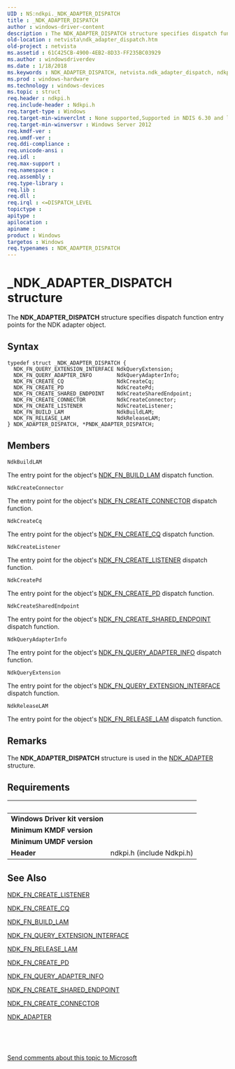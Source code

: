 ```yaml
---
UID : NS:ndkpi._NDK_ADAPTER_DISPATCH
title : _NDK_ADAPTER_DISPATCH
author : windows-driver-content
description : The NDK_ADAPTER_DISPATCH structure specifies dispatch function entry points for the NDK adapter object.
old-location : netvista\ndk_adapter_dispatch.htm
old-project : netvista
ms.assetid : 61C425CB-4900-4EB2-8D33-FF235BC03929
ms.author : windowsdriverdev
ms.date : 1/18/2018
ms.keywords : NDK_ADAPTER_DISPATCH, netvista.ndk_adapter_dispatch, ndkpi/NDK_ADAPTER_DISPATCH, _NDK_ADAPTER_DISPATCH, NDK_ADAPTER_DISPATCH structure [Network Drivers Starting with Windows Vista], PNDK_ADAPTER_DISPATCH, ndkpi/PNDK_ADAPTER_DISPATCH, PNDK_ADAPTER_DISPATCH structure pointer [Network Drivers Starting with Windows Vista]
ms.prod : windows-hardware
ms.technology : windows-devices
ms.topic : struct
req.header : ndkpi.h
req.include-header : Ndkpi.h
req.target-type : Windows
req.target-min-winverclnt : None supported,Supported in NDIS 6.30 and later.
req.target-min-winversvr : Windows Server 2012
req.kmdf-ver : 
req.umdf-ver : 
req.ddi-compliance : 
req.unicode-ansi : 
req.idl : 
req.max-support : 
req.namespace : 
req.assembly : 
req.type-library : 
req.lib : 
req.dll : 
req.irql : <=DISPATCH_LEVEL
topictype : 
apitype : 
apilocation : 
apiname : 
product : Windows
targetos : Windows
req.typenames : NDK_ADAPTER_DISPATCH
---
```


# _NDK_ADAPTER_DISPATCH structure
The <b>NDK_ADAPTER_DISPATCH</b> structure specifies dispatch function entry points for the NDK adapter object.

## Syntax
````
typedef struct _NDK_ADAPTER_DISPATCH {
  NDK_FN_QUERY_EXTENSION_INTERFACE NdkQueryExtension;
  NDK_FN_QUERY_ADAPTER_INFO        NdkQueryAdapterInfo;
  NDK_FN_CREATE_CQ                 NdkCreateCq;
  NDK_FN_CREATE_PD                 NdkCreatePd;
  NDK_FN_CREATE_SHARED_ENDPOINT    NdkCreateSharedEndpoint;
  NDK_FN_CREATE_CONNECTOR          NdkCreateConnector;
  NDK_FN_CREATE_LISTENER           NdkCreateListener;
  NDK_FN_BUILD_LAM                 NdkBuildLAM;
  NDK_FN_RELEASE_LAM               NdkReleaseLAM;
} NDK_ADAPTER_DISPATCH, *PNDK_ADAPTER_DISPATCH;
````

## Members


`NdkBuildLAM`

The entry point for the object's <a href="..\ndkpi\nc-ndkpi-ndk_fn_build_lam.md">NDK_FN_BUILD_LAM</a> dispatch function.

`NdkCreateConnector`

The entry point for the object's <a href="..\ndkpi\nc-ndkpi-ndk_fn_create_connector.md">NDK_FN_CREATE_CONNECTOR</a> dispatch function.

`NdkCreateCq`

The entry point for the object's <a href="..\ndkpi\nc-ndkpi-ndk_fn_create_cq.md">NDK_FN_CREATE_CQ</a> dispatch function.

`NdkCreateListener`

The entry point for the object's <a href="..\ndkpi\nc-ndkpi-ndk_fn_create_listener.md">NDK_FN_CREATE_LISTENER</a> dispatch function.

`NdkCreatePd`

The entry point for the object's <a href="..\ndkpi\nc-ndkpi-ndk_fn_create_pd.md">NDK_FN_CREATE_PD</a> dispatch function.

`NdkCreateSharedEndpoint`

The entry point for the object's <a href="..\ndkpi\nc-ndkpi-ndk_fn_create_shared_endpoint.md">NDK_FN_CREATE_SHARED_ENDPOINT</a> dispatch function.

`NdkQueryAdapterInfo`

The entry point for the object's <a href="..\ndkpi\nc-ndkpi-ndk_fn_query_adapter_info.md">NDK_FN_QUERY_ADAPTER_INFO</a> dispatch function.

`NdkQueryExtension`

The entry point for the object's <a href="..\ndkpi\nc-ndkpi-ndk_fn_query_extension_interface.md">NDK_FN_QUERY_EXTENSION_INTERFACE</a> dispatch function.

`NdkReleaseLAM`

The entry point for the object's <a href="..\ndkpi\nc-ndkpi-ndk_fn_release_lam.md">NDK_FN_RELEASE_LAM</a> dispatch function.

## Remarks
The <b>NDK_ADAPTER_DISPATCH</b> structure is used in the <a href="..\ndkpi\ns-ndkpi-_ndk_adapter.md">NDK_ADAPTER</a> structure.

## Requirements
| &nbsp; | &nbsp; |
| ---- |:---- |
| **Windows Driver kit version** |  |
| **Minimum KMDF version** |  |
| **Minimum UMDF version** |  |
| **Header** | ndkpi.h (include Ndkpi.h) |

## See Also

<a href="..\ndkpi\nc-ndkpi-ndk_fn_create_listener.md">NDK_FN_CREATE_LISTENER</a>

<a href="..\ndkpi\nc-ndkpi-ndk_fn_create_cq.md">NDK_FN_CREATE_CQ</a>

<a href="..\ndkpi\nc-ndkpi-ndk_fn_build_lam.md">NDK_FN_BUILD_LAM</a>

<a href="..\ndkpi\nc-ndkpi-ndk_fn_query_extension_interface.md">NDK_FN_QUERY_EXTENSION_INTERFACE</a>

<a href="..\ndkpi\nc-ndkpi-ndk_fn_release_lam.md">NDK_FN_RELEASE_LAM</a>

<a href="..\ndkpi\nc-ndkpi-ndk_fn_create_pd.md">NDK_FN_CREATE_PD</a>

<a href="..\ndkpi\nc-ndkpi-ndk_fn_query_adapter_info.md">NDK_FN_QUERY_ADAPTER_INFO</a>

<a href="..\ndkpi\nc-ndkpi-ndk_fn_create_shared_endpoint.md">NDK_FN_CREATE_SHARED_ENDPOINT</a>

<a href="..\ndkpi\nc-ndkpi-ndk_fn_create_connector.md">NDK_FN_CREATE_CONNECTOR</a>

<a href="..\ndkpi\ns-ndkpi-_ndk_adapter.md">NDK_ADAPTER</a>

 

 

<a href="mailto:wsddocfb@microsoft.com?subject=Documentation%20feedback [netvista\netvista]:%20NDK_ADAPTER_DISPATCH structure%20 RELEASE:%20(1/18/2018)&amp;body=%0A%0APRIVACY STATEMENT%0A%0AWe use your feedback to improve the documentation. We don't use your email address for any other purpose, and we'll remove your email address from our system after the issue that you're reporting is fixed. While we're working to fix this issue, we might send you an email message to ask for more info. Later, we might also send you an email message to let you know that we've addressed your feedback.%0A%0AFor more info about Microsoft's privacy policy, see http://privacy.microsoft.com/en-us/default.aspx." title="Send comments about this topic to Microsoft">Send comments about this topic to Microsoft</a>